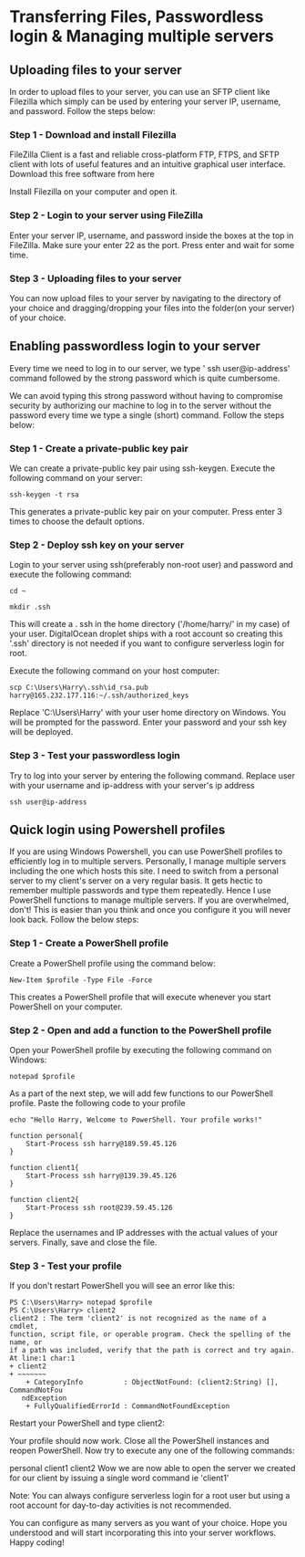# Transferring Files, Passwordless login & Managing multiple servers

## Uploading files to your server
In order to upload files to your  server, you can use an SFTP client like  Filezilla which simply can be used by entering your server IP, username, and password. Follow the steps below:

### Step 1 - Download and install Filezilla
FileZilla Client is a fast and reliable cross-platform FTP, FTPS, and SFTP client with lots of useful features and an intuitive graphical user interface. Download this free software from here

Install Filezilla on your computer and open it.

### Step 2 - Login to your server using FileZilla
Enter your server IP, username, and password inside the boxes at the top in  FileZilla. Make sure your enter 22 as the port. Press enter and wait for some time.


### Step 3 - Uploading files to your server
You can now upload files to your  server by navigating to the directory of your choice and dragging/dropping your files into the folder(on your  server) of your choice.

## Enabling passwordless login to your server
Every time we need to log in to our server, we type ' ssh user@ip-address' command followed by the strong password which is quite cumbersome.

We can avoid typing this strong password without having to compromise security by authorizing our machine to log in to the server without the password every time we type a single (short) command. Follow the steps below:

### Step 1 - Create a private-public key pair
We can create a private-public key pair using ssh-keygen. Execute the following command on your  server:
```
ssh-keygen -t rsa
```
This generates a private-public key pair on your  computer. Press enter 3 times to choose the default options.

### Step 2 - Deploy ssh key on your server
Login to your  server using  ssh(preferably non-root user) and password and execute the following command:
```
cd ~
```
```
mkdir .ssh
```
This will create a . ssh in the home directory ('/home/harry/' in my case) of your user. DigitalOcean droplet ships with a root account so creating this '.ssh' directory is not needed if you want to configure serverless login for root.

Execute the following command on your host computer:
```
scp C:\Users\Harry\.ssh\id_rsa.pub harry@165.232.177.116:~/.ssh/authorized_keys
```
Replace 'C:\Users\Harry' with your user home directory on Windows. You will be prompted for the password. Enter your password and your ssh key will be deployed.

### Step 3 - Test your passwordless login
Try to log into your  server by entering the following command. Replace user with your username and ip-address with your  server's ip address
```
ssh user@ip-address
```

## Quick login using Powershell profiles
If you are using Windows Powershell, you can use PowerShell profiles to efficiently log in to multiple  servers. Personally, I manage multiple  servers including the one which  hosts this site. I need to switch from a personal server to my client's server on a very regular basis. It gets hectic to remember multiple passwords and type them repeatedly. Hence I use PowerShell functions to manage multiple servers. If you are overwhelmed, don't! This is easier than you think and once you configure it you will never look back. Follow the below steps:

### Step 1 - Create a PowerShell profile
Create a PowerShell profile using the command below:
```
New-Item $profile -Type File -Force
```
This creates a PowerShell profile that will execute whenever you start PowerShell on your  computer.

### Step 2 - Open and add a function to the PowerShell profile
Open your PowerShell profile by executing the following command on Windows:
```
notepad $profile
```
As a part of the next step, we will add few functions to our PowerShell profile. Paste the following code to your profile
```
echo "Hello Harry, Welcome to PowerShell. Your profile works!" 

function personal{
    Start-Process ssh harry@189.59.45.126
}

function client1{
    Start-Process ssh harry@139.39.45.126
}

function client2{
    Start-Process ssh root@239.59.45.126
}
```
Replace the usernames and IP addresses with the actual values of your  servers. Finally, save and close the file.



### Step 3 - Test your profile
If you don't restart PowerShell you will see an error like this:
```
PS C:\Users\Harry> notepad $profile
PS C:\Users\Harry> client2
client2 : The term 'client2' is not recognized as the name of a cmdlet,
function, script file, or operable program. Check the spelling of the name, or
if a path was included, verify that the path is correct and try again.
At line:1 char:1
+ client2
+ ~~~~~~~
    + CategoryInfo          : ObjectNotFound: (client2:String) [], CommandNotFou
   ndException
    + FullyQualifiedErrorId : CommandNotFoundException
```
Restart your PowerShell and type client2:



Your profile should now work. Close all the PowerShell instances and reopen PowerShell. Now try to execute any one of the following commands:

personal
client1
client2
Wow we are now able to open the  server we created for our client by issuing a single word command ie 'client1'

Note: You can always configure serverless login for a root user but using a root account for day-to-day activities is not recommended.

You can configure as many  servers as you want of your choice. Hope you understood and will start incorporating this into your  server workflows. Happy coding!

 
